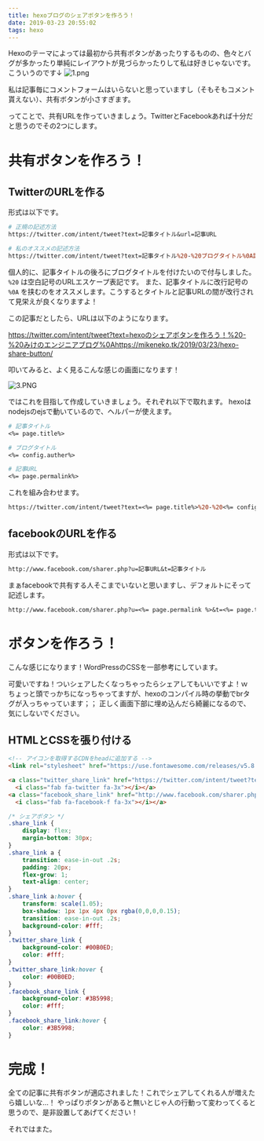 ```yaml
---
title: hexoブログのシェアボタンを作ろう！
date: 2019-03-23 20:55:02
tags: hexo
---
```


Hexoのテーマによっては最初から共有ボタンがあったりするものの、色々とバグが多かったり単純にレイアウトが見づらかったりして私は好きじゃないです。
こういうのです↓
![1.png](https://qiita-image-store.s3.amazonaws.com/0/178351/71d174c4-074e-b281-a60d-6119936d732e.png)

私は記事毎にコメントフォームはいらないと思っていますし（そもそもコメント貰えない）、共有ボタンが小さすぎます。

ってことで、共有URLを作っていきましょう。TwitterとFacebookあれば十分だと思うのでその2つにします。

# 共有ボタンを作ろう！
## TwitterのURLを作る
形式は以下です。

```perl
# 正規の記述方法
https://twitter.com/intent/tweet?text=記事タイトル&url=記事URL

# 私のオススメの記述方法
https://twitter.com/intent/tweet?text=記事タイトル%20-%20ブログタイトル%0A記事URL
```

個人的に、記事タイトルの後ろにブログタイトルを付けたいので付与しました。 `%20` は空白記号のURLエスケープ表記です。
また、記事タイトルに改行記号の `%0A` を挟むのをオススメします。こうするとタイトルと記事URLの間が改行されて見栄えが良くなりますよ！

この記事だとしたら、URLは以下のようになります。

https://twitter.com/intent/tweet?text=hexoのシェアボタンを作ろう！%20-%20みけのエンジニアブログ%0Ahttps://mikeneko.tk/2019/03/23/hexo-share-button/

叩いてみると、よく見るこんな感じの画面になります！

![3.PNG](https://qiita-image-store.s3.amazonaws.com/0/178351/bd94676c-0744-3eb3-3610-396b2a013d45.png)

ではこれを目指して作成していきましょう。それぞれ以下で取れます。 hexoはnodejsのejsで動いているので、ヘルパーが使えます。

```perl
# 記事タイトル
<%= page.title%>

# ブログタイトル
<%= config.auther%>

# 記事URL
<%= page.permalink%>
```

これを組み合わせます。

```perl
https://twitter.com/intent/tweet?text=<%= page.title%>%20-%20<%= config.author%>%0A<%= page.permalink %>
```

## facebookのURLを作る
形式は以下です。

```perl
http://www.facebook.com/sharer.php?u=記事URL&t=記事タイトル
```

まぁfacebookで共有する人そこまでいないと思いますし、デフォルトにそって記述します。

```perl
http://www.facebook.com/sharer.php?u=<%= page.permalink %>&t=<%= page.title%>
```

# ボタンを作ろう！
こんな感じになります！WordPressのCSSを一部参考にしています。

<div class="share_link">
<a class="twitter_share_link" href="https://twitter.com/intent/tweet?text=hexoブログのシェアボタンを作ろう！%20-%20みけのエンジニアブログ%0Ahttp://mikeneko.tk/2019/03/23/hexo-share-button/" target="_blank">
  <i class="fab fa-twitter fa-3x"></i></a>
<a class="facebook_share_link" href="http://www.facebook.com/sharer.php?u=http://mikeneko.tk/2019/03/23/hexo-share-button/&t=hexoブログのシェアボタンを作ろう！" target="_blank">
  <i class="fab fa-facebook-f fa-3x"></i></a>
</div>

可愛いですね！ついシェアしたくなっちゃったらシェアしてもいいですよ！ｗ
ちょっと頭でっかちになっちゃってますが、hexoのコンパイル時の挙動でbrタグが入っちゃっています；；
正しく画面下部に埋め込んだら綺麗になるので、気にしないでください。

## HTMLとCSSを張り付ける

```html
<!-- アイコンを取得するCDNをheadに追加する -->
<link rel="stylesheet" href="https://use.fontawesome.com/releases/v5.8.1/css/all.css" integrity="sha384-50oBUHEmvpQ+1lW4y57PTFmhCaXp0ML5d60M1M7uH2+nqUivzIebhndOJK28anvf" crossorigin="anonymous">

<a class="twitter_share_link" href="https://twitter.com/intent/tweet?text=<%= page.title%>%20-%20<%= config.author%>%0A<%= page.permalink %>" target="_blank">
  <i class="fab fa-twitter fa-3x"></i></a>
<a class="facebook_share_link" href="http://www.facebook.com/sharer.php?u=<%= page.permalink %>&t=<%= page.title%>" target="_blank">
  <i class="fab fa-facebook-f fa-3x"></i></a>
```

```css
/* シェアボタン */
.share_link {
    display: flex;
    margin-bottom: 30px;
}
.share_link a {
    transition: ease-in-out .2s;
    padding: 20px;
    flex-grow: 1;
    text-align: center;
}
.share_link a:hover {
    transform: scale(1.05);
    box-shadow: 1px 1px 4px 0px rgba(0,0,0,0.15);
    transition: ease-in-out .2s;
    background-color: #fff;
}
.twitter_share_link {
    background-color: #00B0ED;
    color: #fff;
}
.twitter_share_link:hover {
    color: #00B0ED;
}
.facebook_share_link {
    background-color: #3B5998;
    color: #fff;
}
.facebook_share_link:hover {
    color: #3B5998;
}
```

# 完成！
全ての記事に共有ボタンが適応されました！これでシェアしてくれる人が増えたら嬉しいな…！
やっぱりボタンがあると無いとじゃ人の行動って変わってくると思うので、是非設置してあげてください！

それではまた。